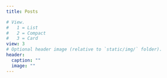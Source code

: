 ```yaml
---
title: Posts

# View.
#   1 = List
#   2 = Compact
#   3 = Card
view: 3
# Optional header image (relative to `static/img/` folder).
header:
  caption: ""
  image: ""
---
```

